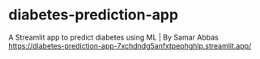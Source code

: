 # diabetes-prediction-app
A Streamlit app to predict diabetes using ML | By Samar Abbas
https://diabetes-prediction-app-7xchdndg5anfxtpephghlp.streamlit.app/
